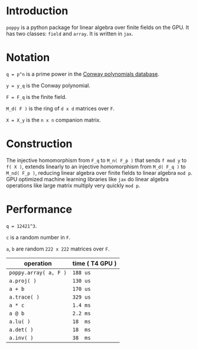 # Introduction
`poppy` is a python package for linear algebra over finite fields on the GPU. It has two classes: `field` and `array`. It is written in `jax`.



# Notation
`q = p^n` is a prime power in the [Conway polynomials database](https://github.com/sagemath/conway-polynomials).

`y = y_q` is the Conway polynomial. 

`F = F_q` is the finite field.

`M_d( F )` is the ring of `d x d` matrices over `F`.

`X = X_y` is the `n x n` companion matrix.


# Construction
The injective homomorphism from `F_q` to `M_n( F_p )` that sends `f mod y` to `f( X )`,
extends linearly to an injective homomorphism from `M_d( F_q )` to `M_nd( F_p )`, reducing linear algebra over finite fields
to linear algebra `mod p`. GPU optimized machine learning libraries like `jax` do linear algebra operations
like large matrix multiply very quickly `mod p`.

# Performance

`q = 12421^3`.

`c` is a random number in `F`.
 
`a`, `b` are random `222 x 222` matrices over `F`.

| operation  | time ( T4 GPU ) |
| ------------- | ------------- |
| `poppy.array( a, F )`  | `188 us` |
| `a.proj( )`  | `130 us`  |
| `a + b`  | `170 us`  |
| `a.trace( )` | `329 us` |
| `a * c`  | `1.4 ms`  |
| `a @ b`  | `2.2 ms`  |
| `a.lu( )`  | `18  ms`  |
| `a.det( )`  | `18  ms`  |
| `a.inv( )`  | `38  ms`  |


